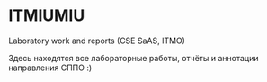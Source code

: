 # ITMIUMIU
Laboratory work and reports (CSE SaAS, ITMO)

Здесь находятся все лабораторные работы, отчёты и аннотации направления СППО :)
